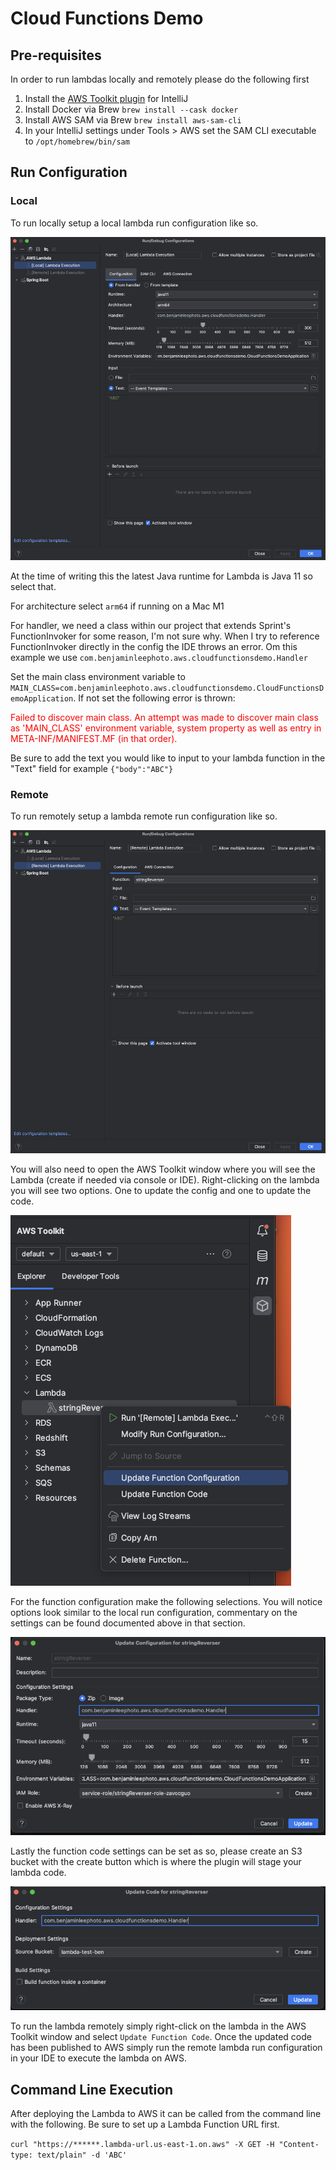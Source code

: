 # Cloud Functions Demo

## Pre-requisites

In order to run lambdas locally and remotely please do the following first

1. Install the [AWS Toolkit plugin](https://docs.aws.amazon.com/toolkit-for-jetbrains/latest/userguide/setup-toolkit.html) for IntelliJ
2. Install Docker via Brew `brew install --cask docker`
3. Install AWS SAM via Brew `brew install aws-sam-cli`
4. In your IntelliJ settings under Tools > AWS set the SAM CLI executable to `/opt/homebrew/bin/sam`

## Run Configuration

### Local

To run locally setup a local lambda run configuration like so.

![Local Run Config](./assets/images/local-run-config.png)

At the time of writing this the latest Java runtime for Lambda is Java 11 so select that.

For architecture select `arm64` if running on a Mac M1

For handler, we need a class within our project that extends Sprint's FunctionInvoker for some reason, I'm not sure why. When I try to reference FunctionInvoker directly in the config the IDE throws an error. Om this example we use `com.benjaminleephoto.aws.cloudfunctionsdemo.Handler` 

Set the main class environment variable to `MAIN_CLASS=com.benjaminleephoto.aws.cloudfunctionsdemo.CloudFunctionsDemoApplication`. If not set the following error is thrown:

<p style="color:red"> Failed to discover main class. An attempt was made to discover main class as 'MAIN_CLASS' environment variable, system property as well as entry in META-INF/MANIFEST.MF (in that order).</p>

Be sure to add the text you would like to input to your lambda function in the "Text" field for example `{"body":"ABC"}`

### Remote

To run remotely setup a lambda remote run configuration like so.

![Remote Run Config](./assets/images/remote-run-config.png)

You will also need to open the AWS Toolkit window where you will see the Lambda (create if needed via console or IDE). Right-clicking on the lambda you will see two options. One to update the config and one to update the code.

![Lambda Update Options](./assets/images/lambda-update-options.png)

For the function configuration make the following selections. You will notice options look similar to the local run configuration, commentary on the settings can be found documented above in that section.

![Remote Lambda Config](./assets/images/remote-lambda-config.png)

Lastly the function code settings can be set as so, please create an S3 bucket with the create button which is where the plugin will stage  your lambda code. 

![Remote Code Update](./assets/images/remote-code-update.png)

To run the lambda remotely simply right-click on the lambda in the AWS Toolkit window and select `Update Function Code`. Once the updated code has been published to AWS simply run the remote lambda run configuration in your IDE to execute the lambda on AWS.

## Command Line Execution

After deploying the Lambda to AWS it can be called from the command line with the following. Be sure to set up a Lambda Function URL first.

`curl "https://******.lambda-url.us-east-1.on.aws" -X GET -H "Content-type: text/plain" -d 'ABC'`